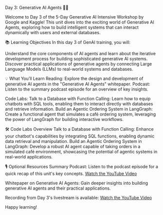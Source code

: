 Day 3: Generative AI Agents 🤖✨

Welcome to Day 3 of the 5-Day Generative AI Intensive Workshop by Google and Kaggle! This unit dives into the exciting world of Generative AI Agents, exploring how to build intelligent systems that can interact dynamically with users and external databases.

📚 Learning Objectives
In this day 3 of GenAI training, you will:

Understand the core components of AI agents and learn about the iterative development process for building sophisticated generative AI systems.
Discover practical applications of generative agents by connecting Large Language Models (LLMs) to real-world systems and databases.

💡 What You’ll Learn
Reading: Explore the design and development of generative AI agents in the "Generative AI Agents" whitepaper.
Podcast: Listen to the summary podcast episode for an overview of key insights.

Code Labs:
Talk to a Database with Function Calling: Learn how to equip chatbots with SQL tools, enabling them to interact directly with databases and retrieve information.
Build an Agentic Ordering System in LangGraph: Create a functional agent that simulates a café ordering system, leveraging the power of LangGraph for building interactive workflows.

🛠️ Code Labs Overview
Talk to a Database with Function Calling: Enhance your chatbot's capabilities by integrating SQL functions, enabling dynamic data retrieval and manipulation.
Build an Agentic Ordering System in LangGraph: Develop a robust AI agent capable of taking orders in a simulated café environment, showcasing the potential of agentic systems in real-world applications.

🎙️ Optional Resources
Summary Podcast: Listen to the podcast episode for a quick recap of this unit's key concepts.
[Watch the YouTube Video](https://www.youtube.com/watch?v=H4gZd4BCrDQ)

Whitepaper on Generative AI Agents: Gain deeper insights into building generative AI agents and their practical applications.

Recording from Day 3's livestream is available:
[Watch the YouTube Video](https://www.youtube.com/watch?v=HQUtMWoTAD4&list=PLqFaTIg4myu-b1PlxitQdY0UYIbys-2es&index=3)

Happy learning!
